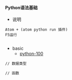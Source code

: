 #### Python语法基础

* 说明

```
Atom + (atom python run 插件)
F5运行


```

* basic
  * [python-100](http://www.runoob.com/python/python-100-examples.html)

```
// 数据类型

// 函数
```
